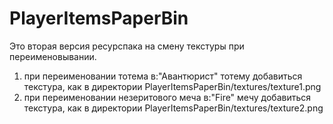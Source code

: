 # PlayerItemsPaperBin
 Это вторая версия ресурспака на смену текстуры при переименовывании.
 1. при переименовании тотема в:"Авантюрист" 
 тотему добавиться текстура, как в директории PlayerItemsPaperBin/textures/texture1.png
 2. при переименовании незеритового меча в:"Fire"
 мечу добавиться текстура, как в директории PlayerItemsPaperBin/textures/texture2.png